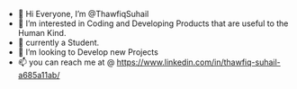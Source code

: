 - 👋 Hi Everyone, I’m @ThawfiqSuhail
- 👀 I’m interested in Coding and Developing Products that are useful to the Human Kind.
- 🌱 currently a Student. 
- 💞️ I’m looking to Develop new Projects
- 📫 you can reach me at @ https://www.linkedin.com/in/thawfiq-suhail-a685a11ab/ 

<!---
ThawfiqSuhail/ThawfiqSuhail is a ✨ special ✨ repository because its `README.md` (this file) appears on your GitHub profile.
You can click the Preview link to take a look at your changes.
--->
